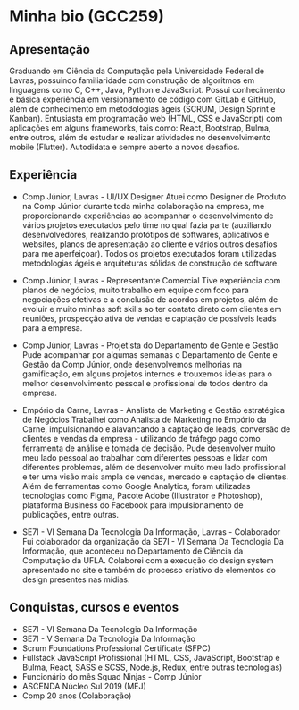 # Minha bio (GCC259)

## Apresentação
Graduando em Ciência da Computação pela Universidade Federal de Lavras, possuindo
familiaridade com construção de algoritmos em linguagens como C, C++, Java, Python e JavaScript.
Possui conhecimento e básica experiência em versionamento de código com GitLab e GitHub, além
de conhecimento em metodologias ágeis (SCRUM, Design Sprint e Kanban). Entusiasta em
programação web (HTML, CSS e JavaScript) com aplicações em alguns frameworks, tais como:
React, Bootstrap, Bulma, entre outros, além de estudar e realizar atividades no desenvolvimento
mobile (Flutter). Autodidata e sempre aberto a novos desafios.

## Experiência
* Comp Júnior, Lavras - UI/UX Designer
Atuei como Designer de Produto na Comp Júnior durante toda minha colaboração na empresa, me
proporcionando experiências ao acompanhar o desenvolvimento de vários projetos executados pelo
time no qual fazia parte (auxiliando desenvolvedores, realizando protótipos de softwares,
aplicativos e websites, planos de apresentação ao cliente e vários outros desafios para me
aperfeiçoar). Todos os projetos executados foram utilizadas metodologias ágeis e arquiteturas
sólidas de construção de software.

* Comp Júnior, Lavras - Representante Comercial
Tive experiência com planos de negócios, muito trabalho em equipe com foco para negociações
efetivas e a conclusão de acordos em projetos, além de evoluir e muito minhas soft skills ao ter
contato direto com clientes em reuniões, prospecção ativa de vendas e captação de possíveis leads
para a empresa.

* Comp Júnior, Lavras - Projetista do Departamento de Gente e Gestão
Pude acompanhar por algumas semanas o Departamento de Gente e Gestão da Comp Júnior, onde
desenvolvemos melhorias na gamificação, em alguns projetos internos e trouxemos ideias para o
melhor desenvolvimento pessoal e profissional de todos dentro da empresa.

* Empório da Carne, Lavras - Analista de Marketing e Gestão estratégica de Negócios
Trabalhei como Analista de Marketing no Empório da Carne, impulsionando e alavancando a
captação de leads, conversão de clientes e vendas da empresa - utilizando de tráfego pago como
ferramenta de análise e tomada de decisão. Pude desenvolver muito meu lado pessoal ao trabalhar
com diferentes pessoas e lidar com diferentes problemas, além de desenvolver muito meu lado
profissional e ter uma visão mais ampla de vendas, mercado e captação de clientes. Além de
ferramentas como Google Analytics, foram utilizadas tecnologias como Figma, Pacote Adobe
(Illustrator e Photoshop), plataforma Business do Facebook para impulsionamento de publicações,
entre outras.

* SE7I - VI Semana Da Tecnologia Da Informação, Lavras - Colaborador
Fui colaborador da organização da SE7I - VI Semana Da Tecnologia Da Informação, que aconteceu
no Departamento de Ciência da Computação da UFLA. Colaborei com a execução do design system
apresentado no site e também do processo criativo de elementos do design presentes nas mídias.

## Conquistas, cursos e eventos
* SE7I - VI Semana Da Tecnologia Da Informação
* SE7I - V Semana Da Tecnologia Da Informação
* Scrum Foundations Professional Certificate (SFPC)
* Fullstack JavaScript Profissional (HTML, CSS, JavaScript, Bootstrap e Bulma, React, SASS e SCSS, Node.js, Redux, entre outras tecnologias)
* Funcionário do mês Squad Ninjas - Comp Júnior
* ASCENDA Núcleo Sul 2019 (MEJ)
* Comp 20 anos (Colaboração)


